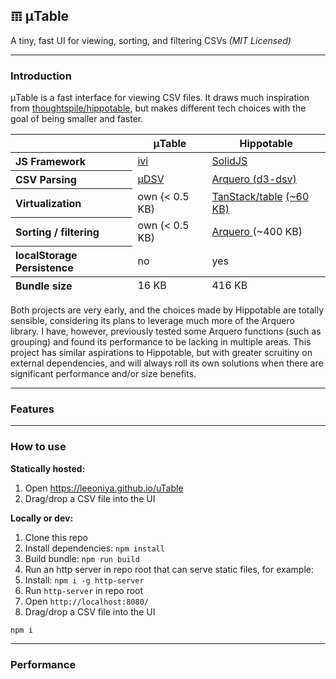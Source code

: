 ## 𝌠 μTable

A tiny, fast UI for viewing, sorting, and filtering CSVs _(MIT Licensed)_

---
### Introduction

μTable is a fast interface for viewing CSV files.
It draws much inspiration from [thoughtspile/hippotable](https://github.com/thoughtspile/hippotable), but makes different tech choices with the goal of being smaller and faster.

<table>
  <thead>
    <tr>
      <th></th>
      <th>μTable</th>
      <th>Hippotable</th>
    </tr>
  </thead>
  <tbody>
    <tr>
      <th align="left">JS Framework</th>
      <td><a href="https://github.com/localvoid/ivi">ivi</a></td>
      <td><a href="https://github.com/solidjs/solid">SolidJS</a></td>
    </tr>
    <tr>
      <th align="left">CSV Parsing</th>
      <td><a href="https://github.com/leeoniya/uDSV">μDSV</a></td>
      <td><a href="https://github.com/uwdata/arquero/blob/main/src/format/parse/parse-delimited.js">Arquero (d3-dsv)</a></td>
    </tr>
    <tr>
      <th align="left">Virtualization</th>
      <td>own (&lt; 0.5 KB)</td>
      <td><a href="https://github.com/tanstack/table">TanStack/table</a> <a href="https://bundlephobia.com/package/@tanstack/solid-table@8.11.2">(~60 KB)</a></td>
    </tr>
    <tr>
      <th align="left">Sorting / filtering</th>
      <td>own (&lt; 0.5 KB)</td>
      <td><a href="https://github.com/uwdata/arquero">Arquero <a hfref="https://bundlephobia.com/package/arquero@5.4.0">(~400 KB)</a></td>
    </tr>
    <tr>
      <th align="left">localStorage Persistence</th>
      <td>no</td>
      <td>yes</td>
    </tr>
  </tbody>
  <tfoot>
    <tr>
      <th align="left">Bundle size</th>
      <td>16 KB</td>
      <td>416 KB</td>
    </tr>
  </tfoot>
</table>

Both projects are very early, and the choices made by Hippotable are totally sensible, considering its plans to leverage much more of the Arquero library.
I have, however, previously tested some Arquero functions (such as grouping) and found its performance to be lacking in multiple areas.
This project has similar aspirations to Hippotable, but with greater scruitiny on external dependencies, and will always roll its own solutions when there are significant performance and/or size benefits.

---
### Features

---
### How to use

**Statically hosted:**

1. Open https://leeoniya.github.io/uTable
2. Drag/drop a CSV file into the UI

**Locally or dev:**

1. Clone this repo
2. Install dependencies: `npm install`
3. Build bundle: `npm run build`
4. Run an http server in repo root that can serve static files, for example:
  1. Install: `npm i -g http-server`
  2. Run `http-server` in repo root
5. Open `http://localhost:8080/`
6. Drag/drop a CSV file into the UI

```
npm i
```

---
### Performance